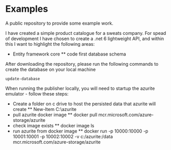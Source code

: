 # Examples
A public repository to provide some example work.

I have created a simple product catalogue for a sweats company. 
For spead of development I have chosen to create a .net 6 lightweight API, 
and within this I want to highlight the following areas:
* Entity framework core
** code first database schema


After downloading the repository, please run the following commands to create the database on your local machine
```
update-database
```

When running the publisher locally, you will need to startup the azurite emulator - follow these steps:

* Create a folder on c drive to host the persisted data that azurite will create
** New-Item C:\azurite
* pull azurite docker image
** docker pull mcr.microsoft.com/azure-storage/azurite
* check image exists
** docker image ls
* run azurite from docker image
** docker run -p 10000:10000 -p 10001:10001 -p 10002:10002 -v c:/azurite:/data mcr.microsoft.com/azure-storage/azurite